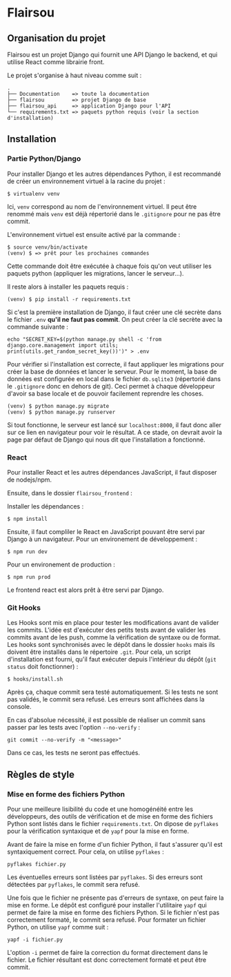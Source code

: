 # Flairsou

## Organisation du projet

Flairsou est un projet Django qui fournit une API Django le backend, et qui utilise React comme librairie front.

Le projet s'organise à haut niveau comme suit :

```
.
├── Documentation    => toute la documentation
├── flairsou         => projet Django de base
├── flairsou_api     => application Django pour l'API
└── requirements.txt => paquets python requis (voir la section d'installation)
```

## Installation

### Partie Python/Django

Pour installer Django et les autres dépendances Python, il est recommandé de créer un environnement virtuel à la racine du projet :

```
$ virtualenv venv
```

Ici, `venv` correspond au nom de l'environnement virtuel.
Il peut être renommé mais `venv` est déjà répertorié dans le `.gitignore` pour ne pas être commit.

L'environnement virtuel est ensuite activé par la commande :

```
$ source venv/bin/activate
(venv) $ => prêt pour les prochaines commandes
```

Cette commande doit être exécutée à chaque fois qu'on veut utiliser les paquets python (appliquer les migrations, lancer le serveur...).

Il reste alors à installer les paquets requis :

```
(venv) $ pip install -r requirements.txt
```

Si c'est la première installation de Django, il faut créer une clé secrète dans le fichier `.env` **qu'il ne faut pas commit**.
On peut créer la clé secrète avec la commande suivante :

```
echo "SECRET_KEY=$(python manage.py shell -c 'from django.core.management import utils; print(utils.get_random_secret_key())')" > .env
``` 

Pour vérifier si l'installation est correcte, il faut appliquer les migrations pour créer la base de données et lancer le serveur.
Pour le moment, la base de données est configurée en local dans le fichier `db.sqlite3` (répertorié dans le `.gitignore` donc en dehors de git).
Ceci permet à chaque développeur d'avoir sa base locale et de pouvoir facilement reprendre les choses.

```
(venv) $ python manage.py migrate
(venv) $ python manage.py runserver
```

Si tout fonctionne, le serveur est lancé sur `localhost:8000`, il faut donc aller sur ce lien en navigateur pour voir le résultat.
A ce stade, on devrait avoir la page par défaut de Django qui nous dit que l'installation a fonctionné.

### React

Pour installer React et les autres dépendances JavaScript, il faut disposer de nodejs/npm.

Ensuite, dans le dossier `flairsou_frontend` :

Installer les dépendances :

```
$ npm install
```

Ensuite, il faut compliler le React en JavaScript pouvant être servi par Django à un navigateur.
Pour un environement de développement :

```
$ npm run dev
```

Pour un environement de production :

```
$ npm run prod
```

Le frontend react est alors prêt à être servi par Django.

### Git Hooks

Les Hooks sont mis en place pour tester les modifications avant de valider les commits.
L'idée est d'exécuter des petits tests avant de valider les commits avant de les push, comme la vérification de syntaxe ou de format.
Les hooks sont synchronisés avec le dépôt dans le dossier `hooks` mais ils doivent être installés dans le répertoire `.git`.
Pour cela, un script d'installation est fourni, qu'il faut exécuter depuis l'intérieur du dépôt (`git status` doit fonctionner) :

```
$ hooks/install.sh
```

Après ça, chaque commit sera testé automatiquement.
Si les tests ne sont pas validés, le commit sera refusé.
Les erreurs sont affichées dans la console.

En cas d'absolue nécessité, il est possible de réaliser un commit sans passer par les tests avec l'option `--no-verify` :

```
git commit --no-verify -m "<message>"
```

Dans ce cas, les tests ne seront pas effectués.

## Règles de style

### Mise en forme des fichiers Python

Pour une meilleure lisibilité du code et une homogénéité entre les développeurs, des outils de vérification et de mise en forme des fichiers Python sont listés dans le fichier `requirements.txt`.
On dipose de `pyflakes` pour la vérification syntaxique et de `yapf` pour la mise en forme.

Avant de faire la mise en forme d'un fichier Python, il faut s'assurer qu'il est syntaxiquement correct.
Pour cela, on utilise `pyflakes` :

```
pyflakes fichier.py
```

Les éventuelles erreurs sont listées par `pyflakes`.
Si des erreurs sont détectées par `pyflakes`, le commit sera refusé.

Une fois que le fichier ne présente pas d'erreurs de syntaxe, on peut faire la mise en forme.
Le dépôt est configuré pour installer l'utilitaire `yapf` qui permet de faire la mise en forme des fichiers Python.
Si le fichier n'est pas correctement formaté, le commit sera refusé.
Pour formater un fichier Python, on utilise `yapf` comme suit :

```
yapf -i fichier.py
```

L'option `-i` permet de faire la correction du format directement dans le fichier.
Le fichier résultant est donc correctement formaté et peut être commit.
